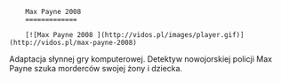 
        Max Payne 2008 
        =============
        
        [![Max Payne 2008 ](http://vidos.pl/images/player.gif)](http://vidos.pl/max-payne-2008)
        
        
 Adaptacja słynnej gry komputerowej. Detektyw nowojorskiej policji Max Payne szuka morderców swojej żony i dziecka.
    